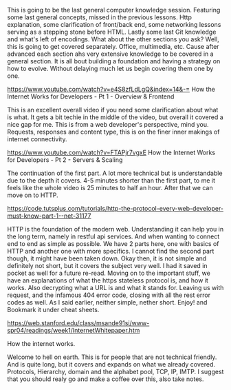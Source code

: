 This is going to be the last general computer knowledge session. Featuring some last general concepts, missed in the previous lessons. Http explanation, some clarification of front/back end, some networking lessons serving as a stepping stone before HTML. Lastly some last Git knowledge and what's left of encodings. What about the other sections you ask? Well, this is going to get covered separately. Office, multimedia, etc. Cause after advanced each section ahs very extensive knowledge to be covered in a general section. It is all bout building a foundation and having a strategy on how to evolve. Without delaying much let us begin covering them one by one.

https://www.youtube.com/watch?v=e4S8zfLdLgQ&index=14&-=
How the Internet Works for Developers - Pt 1 - Overview & Frontend

This is an excellent overall video if you need some clarification about what is what. It gets a bit techie in the middle of the video, but overall it covered a nice gap for me. This is from a web developer's perspective, mind you. Requests, responses and content type, this is on the finer inner makings of internet connectivity.

https://www.youtube.com/watch?v=FTAPjr7vgxE
How the Internet Works for Developers - Pt 2 - Servers & Scaling

The continuation of the first part. A lot more technical but is understandable due to the depth it covers. 4-5 minutes shorter than the first part, to me it feels like the whole video is 25 minutes to half an hour. After that we can move on to HTTP.

https://code.tutsplus.com/tutorials/http-the-protocol-every-web-developer-must-know-part-1--net-31177

HTTP is the foundation of the modern web. Understanding it can help you in the long term, namely in restful api services. And when wanting to connect end to end as simple as possible. We have 2 parts here, one with basics of HTTP and another one with more specifics. I cannot find the second part though, it might have been taken down. Okay then, it is not simple and definitely not short, but it covers the subject very well. I had it saved in pocket as well for a future re-read. Moving on to the important stuff, we have an explanations of what the https stateless protocol is, and how it works. Also decrypting what a URL is and what it stands for. Leaving us with request, and the infamous 404 error code, closing with all the rest error codes as well. As I said earlier, neither simple, nether short. Enjoy! and Bookmark it under cheat sheets.

https://web.stanford.edu/class/msande91si/www-spr04/readings/week1/InternetWhitepaper.htm

How the internet works.

Welcome to hell on earth. This is for people that are not technical friendly. And is quite long, but it covers and expands on what we already covered. Protocols, Hierarchy, domain and the alphabet pool, TCP, IP, IMTP. I suggest that you should realy go and make a coffee over this, also take notes.